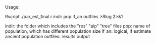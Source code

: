 Usage:

Rscript ./par_est_final.r indir pop if_an outfiles >Rlog 2>&1

indir: the folder which includes the "res" "alp" "tree" files
pop: name of population, which has different population size
if_an: logical, if estimate ancient population 
outfiles: results output 
